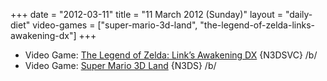 +++
date = "2012-03-11"
title = "11 March 2012 (Sunday)"
layout = "daily-diet"
video-games = ["super-mario-3d-land", "the-legend-of-zelda-links-awakening-dx"]
+++

<ul>
<li class="entry Video Game">Video Game: <a href="/video-games/the-legend-of-zelda-links-awakening-dx">The Legend of Zelda: Link’s Awakening DX</a> {N3DSVC} /b/</li>
<li class="entry Video Game">Video Game: <a href="/video-games/super-mario-3d-land">Super Mario 3D Land</a> {N3DS} /b/</li>
</ul>